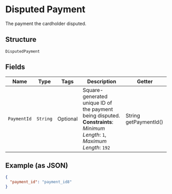 
# Disputed Payment

The payment the cardholder disputed.

## Structure

`DisputedPayment`

## Fields

| Name | Type | Tags | Description | Getter |
|  --- | --- | --- | --- | --- |
| `PaymentId` | `String` | Optional | Square-generated unique ID of the payment being disputed.<br>**Constraints**: *Minimum Length*: `1`, *Maximum Length*: `192` | String getPaymentId() |

## Example (as JSON)

```json
{
  "payment_id": "payment_id8"
}
```

